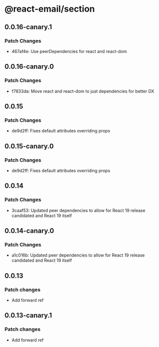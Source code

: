 # @react-email/section

## 0.0.16-canary.1

### Patch Changes

- 467af4e: Use peerDependencies for react and react-dom

## 0.0.16-canary.0

### Patch Changes

- f7833da: Move react and react-dom to just dependencies for better DX

## 0.0.15

### Patch Changes

- de9d2ff: Fixes default attributes overriding props

## 0.0.15-canary.0

### Patch Changes

- de9d2ff: Fixes default attributes overriding props

## 0.0.14

### Patch Changes

- 3caaf53: Updated peer dependencies to allow for React 19 release candidated and React 19 itself

## 0.0.14-canary.0

### Patch Changes

- a1c016b: Updated peer dependencies to allow for React 19 release candidated and React 19 itself

## 0.0.13

### Patch changes

- Add forward ref

## 0.0.13-canary.1

### Patch changes

- Add forward ref
